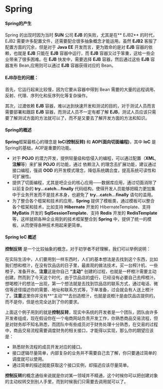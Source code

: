 # Spring

#### Spring的产生
Spring 的出现时因为当时 ****SUN**** 公司 **EJB** 的失败，尤其是在** EJB2** 的时代，EJB2 需要许多配置文件，还需要配合很多抽象概念才能运用。虽然 **EJB2** 客服了配置方面的冗余，但是对于 **Java EE** 开发而言，更为致命的是对 **EJB** 容器的依赖，也就是 **EJB** 只能在 **EJB** 容器中运行，而 **EJB** 容器又过于笨重，这给一些企业带来了很多困难。在 **EJB** 快发中，需要选择 **EJB** 容器，然后通过这些 **EJB** 容器发布 Bean,应用则可以通过 **EJB** 容器获得对应的 Bean。

#### EJB存在的问题：

首先，它运行起来比较慢，因为它要从容器中得到 Bean 需要的大量的远程调用、反射、代理、序列化和反序列化等复杂操作。

其次，过渡依赖 **EJB** 容器，难以达到快速开发和测试的目的，对于测试人员而言需要部署和跟踪 **EJB** 容器，而测试人员不一定有都了解 **EJB**，测试人员应该只需要了解测试方面的方法就可以了，而不是又要去了解开发方面的方法和知识。

#### Spring的概述
**Spring**框架最核心的理念是 **IoC(控制反转)** 和 **AOP(面向切面编程)**，其中 **IoC** 是Spring的基础，AOP是重要的功能。

- 对于 **POJO** 的潜力开发，提供轻量级和低侵入的编程，可以通过配置（**XML**,**注解**等）来扩展 **POJO** 的功能，通过 依赖注入 的理念去扩展功能，建议通过接口编程，强调 **OOD** 的开发模式理念，降低系统耦合度，提高系统可读性和可扩展性。
- 提供了切面编程，尤其是吧企业的核心应用——数据库应用，通过切面消除了以前复杂的 **try...catch...finally** 代码结构，使得开发人员能够把精力更加集中于业务开发而不是技术本身，也避免了 **try...catch...finally** 语句的滥用。
- 为了整合各个框架和技术的应用，**Spring** 提供了模板类，通过模板可以整合各个框架和技术，比如支持 **Hibernate** 开发的 HibernateTemplate、支持 **MyBatis** 开发的 **SqlSessionTemplate**、支持 **Redis** 开发的 **RedisTemplate** 等，这样就把各种企业用到的技术框架整合到 **Spring** 中，提供了统一的模板，从而使得各种技术用起来更简单。

#### Spring IoC 概述
**控制反转** 是一个比较抽象的概念，对于初学者不好理解，我们可以举例说明：

在实际生活中，人们要用到一样东西时，人们的基本想法是去找到这个东西，比如我们想和橙汁，在没有饮品店的日子里，最直观的做法技术，买一台榨汁机、一些橙子，准备开水。**注意**这是你自己 **“主动”** 创建的过程，也就是一杯橙汁需要主动创建。然而到了今天这个时代，由于饮品店的盛行，已经没有必要自己去榨橙汁。想喝橙汁的想法一出现，第一个想法就是去找到饮品店的联系方式，通过电话、微信等途径描述你的需要、地址和联系方式等，下单准备，过会就会有人送上橙汁了。**注意**这里你并没有**“主动”**去创造橙汁，也就是说橙汁是由饮品店提供的，而不是你，但是也完全达到了你的要求。

上面这个例子用到的就是**控制反转**，现实中系统的开发者是一个团队，团队由许多开发者组成，现在假设你在一个电商网站负责开发工作，你熟悉商品交易流程，但是对财务却不知名熟悉，而团队中有些成员对于财务处理十分熟悉，在交易的过程中，商品交易流程需要调度财务的相关接口，才能得以实现，那么你的期望应该是：
- 熟悉财务流程的成员开发对应的接口。
- 接口逻辑尽量简单，内部复杂的业务并不需要自己去了解，你只要通过简单的调度就可以使用。
- 通过简单的描述就能获取这个接口实例，却描述应该尽量简单。

**控制反转**的概念通俗来说就是你对某一领域并不精通，这个时候你可以把创建对象的主动权转交到别人手里，而到时候我们只需要去调用就可以了。




